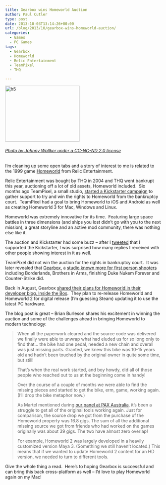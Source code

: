 ```yaml
---
title: Gearbox wins Homeworld Auction
author: Paul Cutler
type: post
date: 2013-10-03T13:14:26+00:00
url: /blog/2013/10/gearbox-wins-homeworld-auction/
categories:
  - Games
  - PC Games
tags:
  - Gearbox
  - Homeworld
  - Relic Entertainment
  - TeamPixel
  - THQ

---
```

[<img alt="h5" src="https://i2.wp.com/farm1.staticflickr.com/96/207646801_fb491c8f55_m.jpg?resize=240%2C180" width="240" height="180" data-recalc-dims="1" />][1]

###### _[Photo by Johnny Wallker under a CC-NC-ND 2.0 license][2]_

I&#8217;m cleaning up some open tabs and a story of interest to me is related to the 1999 game [Homeworld][3] from Relic Entertainment.

Relic Entertainment was bought by THQ in 2004 and THQ went bankrupt this year, auctioning off a lot of old assets, Homeworld included.  Six months ago TeamPixel, a small studio, [started a Kickstarter campaign][4] to gather support to try and win the rights to Homeworld from the bankruptcy court.  TeamPixel had a goal to bring Homeworld to iOS and Android as well as creating Homeworld 3 for Mac, Windows and Linux.

Homeworld was extremely innovative for its time.  Featuring large space battles in three dimensions (and ships you lost didn&#8217;t go with you to the next mission), a great storyline and an active mod community, there was nothing else like it.

The auction and Kickstarter had some buzz &#8211; after I [tweeted][5] that I supported the Kickstarter, I was surprised how many replies I received with other people showing interest in it as well.

TeamPixel did not win the auction for the rights in bankruptcy court.  It was later revealed that [Gearbox][6], a [studio known more for first person shooters][7] including Borderlands, Brothers in Arms, finishing Duke Nukem Forever and Counter-Strike did.

Back in August, Gearbox [shared their plans for Homeworld in their developer blog, Inside the Box][8].  They plan to re-release Homeworld and Homeworld 2 for digital release (I&#8217;m guessing Steam) updating it to use the latest PC hardware.

The blog post is great &#8211; Brian Burleson shares his excitement in winning the auction and some of the challenges ahead in bringing Homeworld to modern technology:

> When all the paperwork cleared and the source code was delivered we finally were able to unwrap what had eluded us for so long only to find that… the bike had one pedal, needed a new chain and overall was just missing parts. Granted, we knew this bike was 10-15 years old and hadn&#8217;t been touched by the original owner in quite some time, but still!
> 
> That’s when the real work started, and boy howdy, did all of those people who reached out to us at the beginning come in handy!
> 
> Over the course of a couple of months we were able to find the missing pieces and started to get the bike, erm, game, working again. (I’ll drop the bike metaphor now.)
> 
> As Martel mentioned during [our panel at PAX Australia][9], it&#8217;s been a struggle to get all of the original tools working again. Just for comparison, the source drop we got from the purchase of the Homeworld property was 16.8 gigs. The sum of all the additional missing source we got from friends who had worked on the games originally was about 39 gigs. The two have almost zero overlap!
> 
> For example, Homeworld 2 was largely developed in a heavily customized version Maya 3. (Something we still haven’t located.) This means that if we wanted to update Homeworld 2 content for an HD version, we needed to turn to different tools.

Give the whole thing a read.  Here&#8217;s to hoping Gearbox is successful and can bring this back cross-platform as well &#8211; I&#8217;d love to play Homeworld again on my Mac!

 [1]: http://www.flickr.com/photos/jwlulu/207646801/ "h5 by Johnny Walkerr, on Flickr"
 [2]: http://www.flickr.com/photos/jwlulu/207646801/in/photolist-jmf9v-jmfag-jmfaB-RhgUW-Suzd2-2TxbYk-3euB7w-3mHLQ1-4aEzpk-4z4Dui-4B8eok-4EbHbE-4H7bV2-54QqpD-56gmgP-57ws7N-59sEt8-5bbTzE-5gdvtN-5w7dqH-5zVbXy-5ADzSo-5EWNMS-5YwHGP-5YwHWX-5ZtFaR-5ZxkKd-62fWr8-645aZC-6qfGdd-6qZCCT-6sWyga-6tHuEd-6zXb1A-6ECnKR-6EGxF1-6EGxVs-6Liyao-6NN3dF-6ZpVkd-7aYPck-7aYPnc-7aYQ24-7b3Cd5-7rXW9Q-buMi8M-byhohp-bndPtj-buL82F-bA8utv-bknuGG/
 [3]: http://en.wikipedia.org/wiki/Homeworld
 [4]: http://www.kickstarter.com/projects/teampix/homeworld-touch-ios-android-and-homeworld-3-pc-mac
 [5]: http://www.paulcutler.org/blog/tweets/312032760032284672/
 [6]: http://www.gearboxsoftware.com/
 [7]: http://www.gearboxsoftware.com/games
 [8]: http://www.gearboxsoftware.com/community/articles/1075
 [9]: http://www.gearboxsoftware.com/community/articles/1067/pax-australia-news-recap